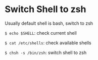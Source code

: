 # Switch Shell to zsh
Usually default shell is bash, switch to zsh

`$ echo $SHELL`: check current shell

`$ cat /etc/shells`: check available shells

`$ chsh -s /bin/zsh`: switch shell to zsh
